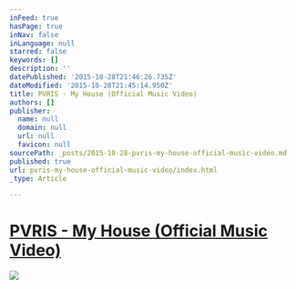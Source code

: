 ```yaml
---
inFeed: true
hasPage: true
inNav: false
inLanguage: null
starred: false
keywords: []
description: ''
datePublished: '2015-10-28T21:46:26.735Z'
dateModified: '2015-10-28T21:45:14.950Z'
title: PVRIS - My House (Official Music Video)
authors: []
publisher:
  name: null
  domain: null
  url: null
  favicon: null
sourcePath: _posts/2015-10-28-pvris-my-house-official-music-video.md
published: true
url: pvris-my-house-official-music-video/index.html
_type: Article

---
```

# [PVRIS - My House (Official Music Video)][0]
![](https://the-grid-user-content.s3-us-west-2.amazonaws.com/b97e2303-9b6b-49ea-b779-c92b5d50a877.jpg)

[0]: https://www.youtube.com/watch?v=8aQz-aKvyQU